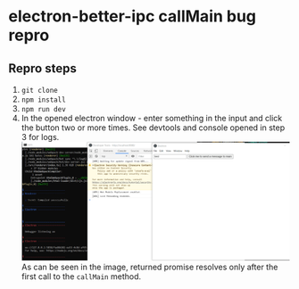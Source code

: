 # electron-better-ipc callMain bug repro
## Repro steps
1. `git clone`
2. `npm install`
3. `npm run dev`
4. In the opened electron window - enter something in the input and click the button two or more times. See devtools and console opened in step 3 for logs.
![logs](resources/repro.gif)
As can be seen in the image, returned promise resolves only after the first call to the `callMain` method.
